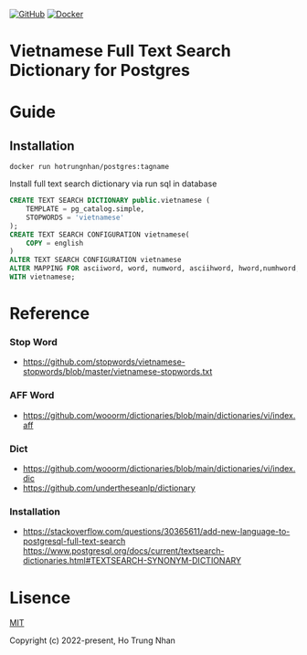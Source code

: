 
[![GitHub](https://img.shields.io/badge/github-%23121011.svg?style=for-the-badge&logo=github&logoColor=white)](https://github.com/hotrungnhan/docker_postgres_fts_vietnamese)
[![Docker](https://img.shields.io/badge/docker-%230db7ed.svg?style=for-the-badge&logo=docker&logoColor=white)](https://hub.docker.com/repository/docker/hotrungnhan/postgres)

# Vietnamese Full Text Search Dictionary for Postgres
# Guide 
## Installation
```docker
docker run hotrungnhan/postgres:tagname

```
Install full text search dictionary via run sql in database
```sql
CREATE TEXT SEARCH DICTIONARY public.vietnamese (
    TEMPLATE = pg_catalog.simple,
    STOPWORDS = 'vietnamese'
);
CREATE TEXT SEARCH CONFIGURATION vietnamese(
    COPY = english
)
ALTER TEXT SEARCH CONFIGURATION vietnamese 
ALTER MAPPING FOR asciiword, word, numword, asciihword, hword,numhword, hword_asciipart ,hword_part, hword_numpart, uint, email
WITH vietnamese;
```


# Reference
### Stop Word
* https://github.com/stopwords/vietnamese-stopwords/blob/master/vietnamese-stopwords.txt

### AFF Word

* https://github.com/wooorm/dictionaries/blob/main/dictionaries/vi/index.aff
### Dict 
* https://github.com/wooorm/dictionaries/blob/main/dictionaries/vi/index.dic
* https://github.com/undertheseanlp/dictionary

### Installation 
* https://stackoverflow.com/questions/30365611/add-new-language-to-postgresql-full-text-search
https://www.postgresql.org/docs/current/textsearch-dictionaries.html#TEXTSEARCH-SYNONYM-DICTIONARY

# Lisence
[MIT](https://opensource.org/licenses/MIT)

Copyright (c) 2022-present, Ho Trung Nhan